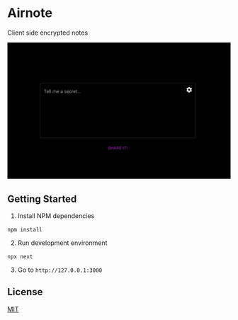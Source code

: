 # Airnote

Client side encrypted notes

![Example](./example.gif)

## Getting Started

1. Install NPM dependencies

```
npm install
```

2. Run development environment
```
npx next
```

3. Go to `http://127.0.0.1:3000`

## License

[MIT](./LICENSE)
